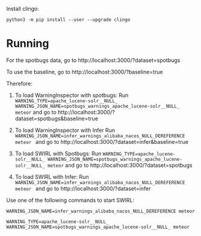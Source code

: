 Install clingo:
```
python3 -m pip install --user --upgrade clingo
```


Running
=======

For the spotbugs data,
go to http://localhost:3000/?dataset=spotbugs

To use the baseline,
go to http://localhost:3000/?baseline=true

Therefore:
1. To load WarningInspector with spotbugs:
Run `WARNING_TYPE=apache_lucene-solr__NULL_ WARNING_JSON_NAME=spotbugs_warnings_apache_lucene-solr__NULL_ meteor`
and go to http://localhost:3000/?dataset=spotbugs&baseline=true

2. To load WarningInspector with Infer 
Run `WARNING_JSON_NAME=infer_warnings_alibaba_nacos_NULL_DEREFERENCE meteor `
and go to http://localhost:3000/?dataset=infer&baseline=true

3. To load SWIRL with Spotbugs:
Run `WARNING_TYPE=apache_lucene-solr__NULL_ WARNING_JSON_NAME=spotbugs_warnings_apache_lucene-solr__NULL_ meteor`
and go to http://localhost:3000/?dataset=spotbugs

4. To load SWIRL with Infer:
Run `WARNING_JSON_NAME=infer_warnings_alibaba_nacos_NULL_DEREFERENCE meteor `
and go to http://localhost:3000/?dataset=infer


Use one of the following commands to start SWIRL:

```
WARNING_JSON_NAME=infer_warnings_alibaba_nacos_NULL_DEREFERENCE meteor 

WARNING_TYPE=apache_lucene-solr__NULL_ WARNING_JSON_NAME=spotbugs_warnings_apache_lucene-solr__NULL_ meteor 
```


